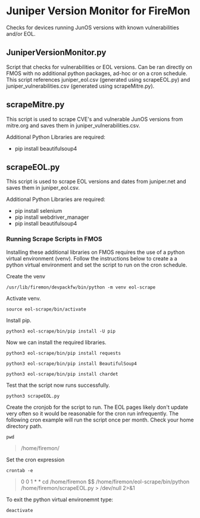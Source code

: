 # Juniper Version Monitor for FireMon
Checks for devices running JunOS versions with known vulnerabilities and/or EOL.


## JuniperVersionMonitor.py
Script that checks for vulnerabilities or EOL versions. Can be ran directly on FMOS with no additional python packages, ad-hoc or on a cron schedule. 
This script references juniper_eol.csv (generated using scrapeEOL.py) and juniper_vulnerabilities.csv (generated using scrapeMitre.py).


## scrapeMitre.py
This script is used to scrape CVE's and vulnerable JunOS versions from mitre.org and saves them in juniper_vulnerabilities.csv.

Additional Python Libraries are required:
- pip install beautifulsoup4

## scrapeEOL.py
This script is used to scrape EOL versions and dates from juniper.net and saves them in juniper_eol.csv.

Additional Python Libraries are required:
- pip install selenium
- pip install webdriver_manager
- pip install beautifulsoup4

### Running Scrape Scripts in FMOS ###
Installing these additional libraries on FMOS requires the use of a python virtual environment (venv). Follow the instructions below to create a a python virtual environment and set the script to run on the cron schedule.

Create the venv
```console
/usr/lib/firemon/devpackfw/bin/python -m venv eol-scrape
```
Activate venv.
```console
source eol-scrape/bin/activate
```
Install pip.
```console
python3 eol-scrape/bin/pip install -U pip
```
Now we can install the required libraries.
```console
python3 eol-scrape/bin/pip install requests
```
```console
python3 eol-scrape/bin/pip install BeautifulSoup4
```
```console
python3 eol-scrape/bin/pip install chardet 
```
Test that the script now runs successfully.
```console
python3 scrapeEOL.py 
```
Create the cronjob for the script to run. The EOL pages likely don't update very often so it would be reasonable for the cron run infrequently. The following cron example will run the script once per month. 
Check your home directory path.
```console
pwd
```
> /home/firemon/ 
 
Set the cron expression
```console
crontab -e
```
> 0 0 1 * * cd /home/firemon $$ /home/firemon/eol-scrape/bin/python /home/firemon/scrapeEOL.py > /dev/null 2>&1

To exit the python virtual environemnt type:
```console
deactivate
```

